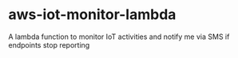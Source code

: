 # aws-iot-monitor-lambda
A lambda function to monitor IoT activities and notify me via SMS if endpoints stop reporting

